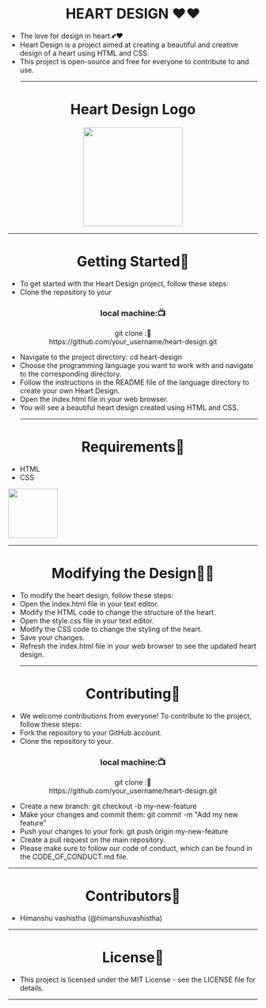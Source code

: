 <h1 align=" center" >HEART DESIGN ❤️❤️</h1>

- The love for design in heart.💕❤️
- Heart Design is a project aimed at creating a beautiful and creative design of a heart using HTML and CSS.
- This project is open-source and free for everyone to contribute to and use.<hr>
<h1 align=" center" >Heart Design Logo</h1>
<p  align=" center" >
<img height="200" wedith="200" src="https://th.bing.com/th/id/OIP.AAAJiEng_CEXdSXVwSrIMAHaEo?pid=ImgDet&rs=1"></p>
  
<hr>
<h1 align=" center" >Getting Started🔆</h1>

- To get started with the Heart Design project, follow these steps:
- Clone the repository to your
<h3 align=" center" >local machine:📺 </h3>

<p  align=" center" >git clone :📝<br> https://github.com/your_username/heart-design.git</p>
  
- Navigate to the project directory: cd heart-design
- Choose the programming language you want to work with and navigate to the corresponding directory.
- Follow the instructions in the README file of the language directory to create your own Heart Design.
- Open the index.html file in your web browser.
- You will see a beautiful heart design created using HTML and CSS.<hr>
<h1 align="center" >Requirements🧾</h1>

- HTML
- CSS
<div align="left" >
<img height="100" wedith="100" src="https://th.bing.com/th/id/OIP.Isi5uf1b_fxf3bDcEYj-9AHaHa?pid=ImgDet&rs=1"></div>
<hr>
<h1 align=" center" >Modifying the Design👩‍💻</h1>

- To modify the heart design, follow these steps:
- Open the index.html file in your text editor.
- Modify the HTML code to change the structure of the heart.
- Open the style.css file in your text editor.
- Modify the CSS code to change the styling of the heart.
- Save your changes.
- Refresh the index.html file in your web browser to see the updated heart design.<hr>
<h1 align=" center" >Contributing👬</h1>

- We welcome contributions from everyone! To contribute to the project, follow these steps:
- Fork the repository to your GitHub account.
- Clone the repository to your.
 <h3 align=" center" >local machine:📺 </h3>

<p  align=" center" >git clone :📝<br> https://github.com/your_username/heart-design.git</p>
  
- Create a new branch: git checkout -b my-new-feature
- Make your changes and commit them: git commit -m "Add my new feature"
- Push your changes to your fork: git push origin my-new-feature
- Create a pull request on the main repository.
- Please make sure to follow our code of conduct, which can be found in the CODE_OF_CONDUCT.md file.
<hr>
<h1 align=" center" >Contributors👬</h1>

- Himanshu vashistha (@himanshuvashistha)
<hr>
<h1 align=" center" >License📙</h1>

- This project is licensed under the MIT License - see the LICENSE file for details.
<hr>




